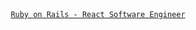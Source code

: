 <div  align="center">
  <a href="https://trekab.io/"><code>Ruby on Rails - React Software Engineer</code></a>
</div>
